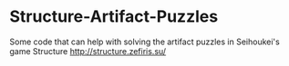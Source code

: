 # Structure-Artifact-Puzzles
Some code that can help with solving the artifact puzzles in Seihoukei's game Structure
http://structure.zefiris.su/
